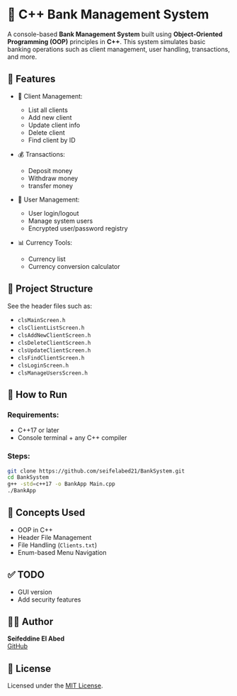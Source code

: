 
# 🏦 C++ Bank Management System

A console-based **Bank Management System** built using **Object-Oriented Programming (OOP)** principles in **C++**. This system simulates basic banking operations such as client management, user handling, transactions, and more.

## 📌 Features

- 👥 Client Management:
  - List all clients
  - Add new client
  - Update client info
  - Delete client
  - Find client by ID

- 💰 Transactions:
  - Deposit money
  - Withdraw money
  - transfer money

- 🔐 User Management:
  - User login/logout
  - Manage system users
  - Encrypted user/password registry

- 📊 Currency Tools:
  - Currency list
  - Currency conversion calculator

## 📁 Project Structure

See the header files such as:
- `clsMainScreen.h`
- `clsClientListScreen.h`
- `clsAddNewClientScreen.h`
- `clsDeleteClientScreen.h`
- `clsUpdateClientScreen.h`
- `clsFindClientScreen.h`
- `clsLoginScreen.h`
- `clsManageUsersScreen.h`

## 🚀 How to Run

### Requirements:
- C++17 or later
- Console terminal + any C++ compiler

### Steps:
```bash
git clone https://github.com/seifelabed21/BankSystem.git
cd BankSystem
g++ -std=c++17 -o BankApp Main.cpp
./BankApp
```

## 🧠 Concepts Used

- OOP in C++
- Header File Management
- File Handling (`Clients.txt`)
- Enum-based Menu Navigation

## ✅ TODO

- GUI version
- Add security features

## 🧑‍💻 Author

**Seifeddine El Abed**  
[GitHub]([https://github.com/yourusername](https://github.com/seifelabed21))

## 📜 License

Licensed under the [MIT License](LICENSE).
